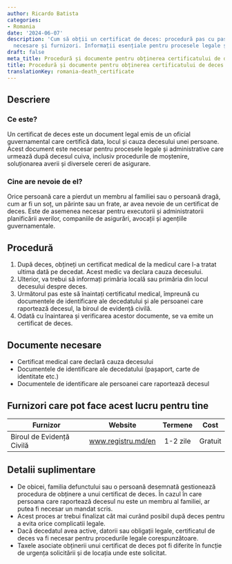 ```yaml
---
author: Ricardo Batista
categories:
- Romania
date: '2024-06-07'
description: 'Cum să obții un certificat de deces: procedură pas cu pas, documente
  necesare și furnizori. Informații esențiale pentru procesele legale și administrative.'
draft: false
meta_title: Procedură și documente pentru obținerea certificatului de deces
title: Procedură și documente pentru obținerea certificatului de deces
translationKey: romania-death_certificate
---
```



## Descriere
### Ce este?
Un certificat de deces este un document legal emis de un oficial guvernamental care certifică data, locul și cauza decesului unei persoane. Acest document este necesar pentru procesele legale și administrative care urmează după decesul cuiva, inclusiv procedurile de moștenire, soluționarea averii și diversele cereri de asigurare.

### Cine are nevoie de el?
Orice persoană care a pierdut un membru al familiei sau o persoană dragă, cum ar fi un soț, un părinte sau un frate, ar avea nevoie de un certificat de deces. Este de asemenea necesar pentru executorii și administratorii planificării averilor, companiile de asigurări, avocații și agențiile guvernamentale.

## Procedură
1. După deces, obțineți un certificat medical de la medicul care l-a tratat ultima dată pe decedat. Acest medic va declara cauza decesului.
2. Ulterior, va trebui să informați primăria locală sau primăria din locul decesului despre deces.
3. Următorul pas este să înaintați certificatul medical, împreună cu documentele de identificare ale decedatului și ale persoanei care raportează decesul, la biroul de evidență civilă.
4. Odată cu înaintarea și verificarea acestor documente, se va emite un certificat de deces.

## Documente necesare
- Certificat medical care declară cauza decesului
- Documentele de identificare ale decedatului (pașaport, carte de identitate etc.)
- Documentele de identificare ale persoanei care raportează decesul

## Furnizori care pot face acest lucru pentru tine

| Furnizor        |     Website     |     Termene    |       Cost      |
| --------------- | --------------- |  :-------------: | :-------------: |
| Biroul de Evidență Civilă      | www.registru.md/en      | 1-2 zile      |  Gratuit      |

## Detalii suplimentare
- De obicei, familia defunctului sau o persoană desemnată gestionează procedura de obținere a unui certificat de deces. În cazul în care persoana care raportează decesul nu este un membru al familiei, ar putea fi necesar un mandat scris.
- Acest proces ar trebui finalizat cât mai curând posibil după deces pentru a evita orice complicatii legale.
- Dacă decedatul avea active, datorii sau obligații legale, certificatul de deces va fi necesar pentru procedurile legale corespunzătoare.
- Taxele asociate obținerii unui certificat de deces pot fi diferite în funcție de urgența solicitării și de locația unde este solicitat.
